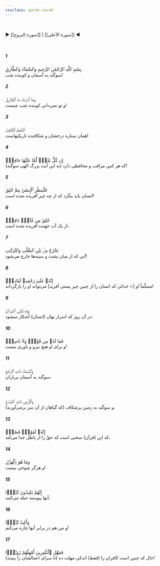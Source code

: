 ```yaml
---
cssclass: quran-surah
---
```

<br>

▶ [[سورة البروج]] | [[سورة الأعلى]] ◀

<br>

##### 1

<span class="ayah">بِسْمِ ٱللَّهِ ٱلرَّحْمَٰنِ ٱلرَّحِيمِ وَٱلسَّمَآءِ وَٱلطَّارِقِ</span>
<br><span class="ayah_translation">سوگند به آسمان و کوبنده شب!</span>

##### 2

<span class="ayah">وَمَآ أَدْرَىٰكَ مَا ٱلطَّارِقُ</span>
<br><span class="ayah_translation">و تو نمی‌دانی کوبنده شب چیست!</span>

##### 3

<span class="ayah">ٱلنَّجْمُ ٱلثَّاقِبُ</span>
<br><span class="ayah_translation">همان ستاره درخشان و شکافنده تاریکیهاست!</span>

##### 4

<span class="ayah">إِن كُلُّ نَفْسٍۢ لَّمَّا عَلَيْهَا حَافِظٌۭ</span>
<br><span class="ayah_translation">(به این آیت بزرگ الهی سوگند) که هر کس مراقب و محافظی دارد!</span>

##### 5

<span class="ayah">فَلْيَنظُرِ ٱلْإِنسَٰنُ مِمَّ خُلِقَ</span>
<br><span class="ayah_translation">انسان باید بنگرد که از چه چیز آفریده شده است!</span>

##### 6

<span class="ayah">خُلِقَ مِن مَّآءٍۢ دَافِقٍۢ</span>
<br><span class="ayah_translation">از یک آب جهنده آفریده شده است،</span>

##### 7

<span class="ayah">يَخْرُجُ مِنۢ بَيْنِ ٱلصُّلْبِ وَٱلتَّرَآئِبِ</span>
<br><span class="ayah_translation">آبی که از میان پشت و سینه‌ها خارج می‌شود!</span>

##### 8

<span class="ayah">إِنَّهُۥ عَلَىٰ رَجْعِهِۦ لَقَادِرٌۭ</span>
<br><span class="ayah_translation">مسلّماً او [= خدائی که انسان را از چنین چیز پستی آفرید] می‌تواند او را بازگرداند!</span>

##### 9

<span class="ayah">يَوْمَ تُبْلَى ٱلسَّرَآئِرُ</span>
<br><span class="ayah_translation">در آن روز که اسرار نهان (انسان) آشکار میشود،</span>

##### 10

<span class="ayah">فَمَا لَهُۥ مِن قُوَّةٍۢ وَلَا نَاصِرٍۢ</span>
<br><span class="ayah_translation">و برای او هیچ نیرو و یاوری نیست!</span>

##### 11

<span class="ayah">وَٱلسَّمَآءِ ذَاتِ ٱلرَّجْعِ</span>
<br><span class="ayah_translation">سوگند به آسمان پرباران،</span>

##### 12

<span class="ayah">وَٱلْأَرْضِ ذَاتِ ٱلصَّدْعِ</span>
<br><span class="ayah_translation">و سوگند به زمین پرشکاف (که گیاهان از آن سر برمی‌آورند)،</span>

##### 13

<span class="ayah">إِنَّهُۥ لَقَوْلٌۭ فَصْلٌۭ</span>
<br><span class="ayah_translation">که این (قرآن) سخنی است که حقّ را از باطل جدا می‌کند،</span>

##### 14

<span class="ayah">وَمَا هُوَ بِٱلْهَزْلِ</span>
<br><span class="ayah_translation">و هرگز شوخی نیست!</span>

##### 15

<span class="ayah">إِنَّهُمْ يَكِيدُونَ كَيْدًۭا</span>
<br><span class="ayah_translation">آنها پیوسته حیله می‌کنند،</span>

##### 16

<span class="ayah">وَأَكِيدُ كَيْدًۭا</span>
<br><span class="ayah_translation">و من هم در برابر آنها چاره می‌کنم!</span>

##### 17

<span class="ayah">فَمَهِّلِ ٱلْكَٰفِرِينَ أَمْهِلْهُمْ رُوَيْدًۢا</span>
<br><span class="ayah_translation">حال که چنین است کافران را (فقط) اندکی مهلت ده (تا سزای اعمالشان را ببینند)!</span>

